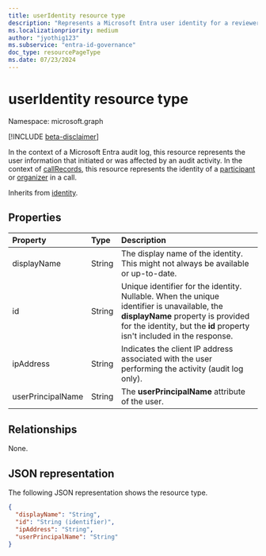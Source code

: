 ```yaml
---
title: userIdentity resource type
description: "Represents a Microsoft Entra user identity for a reviewer of an access review."
ms.localizationpriority: medium
author: "jyothig123"
ms.subservice: "entra-id-governance"
doc_type: resourcePageType
ms.date: 07/23/2024
---
```


# userIdentity resource type

Namespace: microsoft.graph

[!INCLUDE [beta-disclaimer](../../includes/beta-disclaimer.md)]

In the context of a Microsoft Entra audit log, this resource represents the user information that initiated or was affected by an audit activity. In the context of [callRecords](callrecords-callrecord.md), this resource represents the identity of a [participant](callrecords-participant.md) or [organizer](callrecords-organizer.md) in a call.

Inherits from [identity](identity.md).

## Properties

| Property          | Type   | Description                                                                            |
|:------------------|:-------|:---------------------------------------------------------------------------------------|
| displayName       | String | The display name of the identity. This might not always be available or up-to-date. |
| id                | String | Unique identifier for the identity. Nullable. When the unique identifier is unavailable, the **displayName** property is provided for the identity, but the **id** property isn't included in the response. |
| ipAddress         | String | Indicates the client IP address associated with the user performing the activity (audit log only). |
| userPrincipalName | String | The **userPrincipalName** attribute of the user.                                           |

## Relationships

None.

## JSON representation

The following JSON representation shows the resource type.

<!-- {
  "blockType": "resource",
  "optionalProperties": [
"displayName", "thumbnails"
  ],
  "@odata.type": "microsoft.graph.userIdentity"
}-->

```json
{
  "displayName": "String",
  "id": "String (identifier)",
  "ipAddress": "String",
  "userPrincipalName": "String"
}
```

<!--
{
  "type": "#page.annotation",
  "description": "userIdentity type",
  "keywords": "",
  "section": "documentation",
  "tocPath": "",
  "suppressions": []
}
-->
